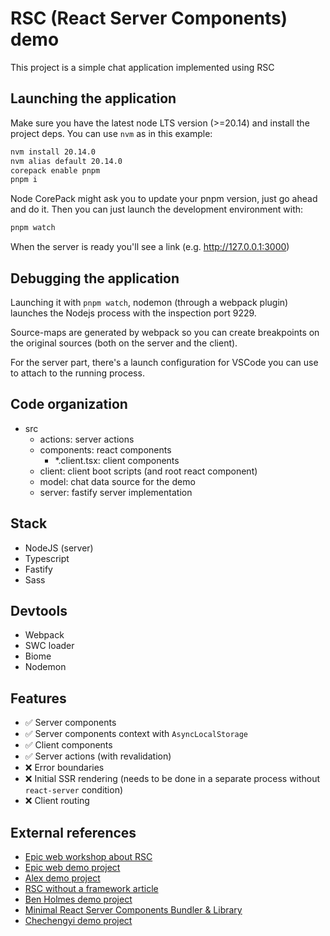 # RSC (React Server Components) demo

This project is a simple chat application implemented using RSC

## Launching the application

Make sure you have the latest node LTS version (>=20.14) and install the project deps. You can use `nvm` as in this example:

```sh
nvm install 20.14.0
nvm alias default 20.14.0
corepack enable pnpm
pnpm i
```

Node CorePack might ask you to update your pnpm version, just go ahead and do it. Then you can just launch the development environment with:

```sh
pnpm watch
```

When the server is ready you'll see a link (e.g. <http://127.0.0.1:3000>)

## Debugging the application

Launching it with `pnpm watch`, nodemon (through a webpack plugin) launches the Nodejs process with the inspection port 9229.

Source-maps are generated by webpack so you can create breakpoints on the original sources (both on the server and the client).

For the server part, there's a launch configuration for VSCode you can use to attach to the running process.

## Code organization

- src
  - actions:  server actions
  - components: react components
    - *.client.tsx: client components
  - client: client boot scripts (and root react component)
  - model: chat data source for the demo
  - server: fastify server implementation

## Stack

- NodeJS (server)
- Typescript
- Fastify
- Sass

## Devtools

- Webpack
- SWC loader
- Biome
- Nodemon

## Features

- ✅ Server components
- ✅ Server components context with `AsyncLocalStorage`
- ✅ Client components
- ✅ Server actions (with revalidation)
- ❌ Error boundaries
- ❌ Initial SSR rendering (needs to be done in a separate process without `react-server` condition)
- ❌ Client routing

## External references

- [Epic web workshop about RSC](https://react-server-components.epicweb.dev/)
- [Epic web demo project](https://github.com/epicweb-dev/react-server-components)
- [Alex demo project](https://github.com/sviridoff/rsc-webpack-swc-fastify-demo/tree/main)
- [RSC without a framework article](https://timtech.blog/posts/react-server-components-rsc-no-framework/)
- [Ben Holmes demo project](https://github.com/bholmesdev/simple-rsc)
- [Minimal React Server Components Bundler & Library](https://github.com/unstubbable/mfng)
- [Chechengyi demo project](https://github.com/Chechengyi/rsc-demo)
